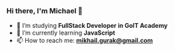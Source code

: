 ### Hi there, I'm Michael 👋

- 🔭 I’m studying **FullStack Developer in GoIT Academy**
- 🌱 I’m currently learning **JavaScript**
- 📫 How to reach me: **mikhail.gurak@gmail.com**

<!--
**mikegurak/mikegurak** is a ✨ _special_ ✨ repository because its `README.md` (this file) appears on your GitHub profile.

Here are some ideas to get you started:

- 🔭 I’m currently working on ...
- 🌱 I’m currently learning ...
- 👯 I’m looking to collaborate on ...
- 🤔 I’m looking for help with ...
- 💬 Ask me about ...
- 📫 How to reach me: ...
- 😄 Pronouns: ...
- ⚡ Fun fact: ...
-->

